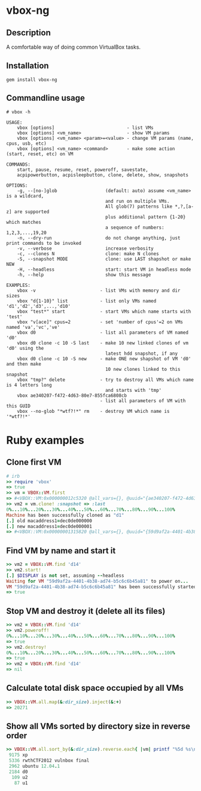vbox-ng
======

Description
-----------
A comfortable way of doing common VirtualBox tasks.

Installation
------------
    gem install vbox-ng

Commandline usage
-----

    # vbox -h

    USAGE:
    	vbox [options]                           - list VMs
    	vbox [options] <vm_name>                 - show VM params
    	vbox [options] <vm_name> <param>=<value> - change VM params (name, cpus, usb, etc)
    	vbox [options] <vm_name> <command>       - make some action (start, reset, etc) on VM
    
    COMMANDS:
    	start, pause, resume, reset, poweroff, savestate,
    	acpipowerbutton, acpisleepbutton, clone, delete, show, snapshots
    
    OPTIONS:
    	-g, --[no-]glob                  (default: auto) assume <vm_name> is a wildcard,
    	                                 and run on multiple VMs.
    	                                 All glob(7) patterns like *,?,[a-z] are supported
    	                                 plus additional pattern {1-20} which matches
    	                                 a sequence of numbers: 1,2,3,...,19,20
    	-n, --dry-run                    do not change anything, just print commands to be invoked
    	-v, --verbose                    increase verbosity
    	-c, --clones N                   clone: make N clones
    	-S, --snapshot MODE              clone: use LAST shapshot or make NEW
    	-H, --headless                   start: start VM in headless mode
    	-h, --help                       show this message
    
    EXAMPLES:
    	vbox -v                        - list VMs with memory and dir sizes
    	vbox "d{1-10}" list            - list only VMs named 'd1','d2','d3',...,'d10'
    	vbox "test*" start             - start VMs which name starts with 'test'
    	vbox "v[ace]" cpus=2           - set 'number of cpus'=2 on VMs named 'va','vc','ve'
    	vbox d0                        - list all parameters of VM named 'd0'
    	vbox d0 clone -c 10 -S last    - make 10 new linked clones of vm 'd0' using the
    	                                 latest hdd snapshot, if any
    	vbox d0 clone -c 10 -S new     - make ONE new shapshot of VM 'd0' and then make
    	                                 10 new clones linked to this snapshot
    	vbox "tmp?" delete             - try to destroy all VMs which name is 4 letters long
    	                                 and starts with 'tmp'
    	vbox ae340207-f472-4d63-80e7-855fca6808cb
    	                               - list all parameters of VM with this GUID
    	vbox --no-glob "*wtf?!*" rm    - destroy VM which name is '*wtf?!*'

Ruby examples
=============

Clone first VM
-----
``` ruby
# irb
>> require 'vbox'
=> true
>> vm = VBOX::VM.first
=> #<VBOX::VM:0x000000012c5320 @all_vars={}, @uuid="{ae340207-f472-4d63-80e7-855fca6808cb}", @name="d0">
>> vm2 = vm.clone! :snapshot => :last
0%...10%...20%...30%...40%...50%...60%...70%...80%...90%...100%
Machine has been successfully cloned as "d1"
[.] old macaddress1=dec0de000000
[.] new macaddress1=dec0de000001
=> #<VBOX::VM:0x00000001315820 @all_vars={}, @uuid="{59d9af2a-4401-4b38-ad74-b5c6c6b45a81}", @name="d1">
```

Find VM by name and start it
-----
``` ruby
>> vm2 = VBOX::VM.find 'd14'
>> vm2.start!
[.] $DISPLAY is not set, assuming --headless
Waiting for VM "59d9af2a-4401-4b38-ad74-b5c6c6b45a81" to power on...
VM "59d9af2a-4401-4b38-ad74-b5c6c6b45a81" has been successfully started.
=> true
```

Stop VM and destroy it (delete all its files)
-----
``` ruby
>> vm2 = VBOX::VM.find 'd14'
>> vm2.poweroff!
0%...10%...20%...30%...40%...50%...60%...70%...80%...90%...100%
=> true
>> vm2.destroy!
0%...10%...20%...30%...40%...50%...60%...70%...80%...90%...100%
=> true
>> vm2 = VBOX::VM.find 'd14'
=> nil
```

Calculate total disk space occupied by all VMs
-----
``` ruby
>> VBOX::VM.all.map(&:dir_size).inject(&:+)
=> 20271
```

Show all VMs sorted by directory size in reverse order
-----
``` ruby
>> VBOX::VM.all.sort_by(&:dir_size).reverse.each{ |vm| printf "%5d %s\n", vm.dir_size, vm.name }
 9175 xp
 5336 rwthCTF2012 vulnbox final
 2962 ubuntu 12.04.1
 2184 d0
  109 u2
   87 u1
```

